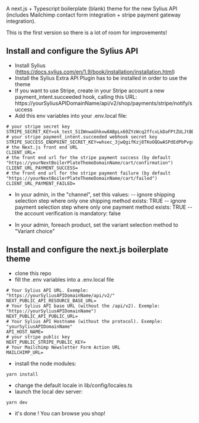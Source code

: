 A next.js + Typescript boilerplate (blank) theme for the new Sylius API (includes Mailchimp contact form integration + stripe payment gateway integration). 

This is the first version so there is a lot of room for improvements! 

## Install and configure the Sylius API

- Install Sylius (https://docs.sylius.com/en/1.9/book/installation/installation.html) 
- Install the Sylius Extra API Plugin has to be installed in order to use the theme
- If you want to use Stripe, create in your Stripe account a new payment_intent.succeeded hook, calling this URL: 
https://yourSyliusAPIDomainName/api/v2/shop/payments/stripe/notify/success
- Add this env variables into your .env.local file:

```
# your stripe secret key
STRIPE_SECRET_KEY=sk_test_51IWnwaGhkxw8ABpLx60ZYzWcq2ffcxLkDaFPtZULJtBDyjQgOnaTHABSCzzIrbEL34EnJj5eVPRZBDAjDC4mpTaV00KAZYhe3n
# your stripe payment_intent.succeeded webhook secret key
STRIPE_SUCCESS_ENDPOINT_SECRET_KEY=whsec_3jwQgifKzj8TKoOQGwASPdEdPbPvgxvq
# the Next.js front end URL
CLIENT_URL=
# the front end url for the stripe payment success (by default "https://yourNextBoilerPlateThemeDomainName/cart/confirmation")
CLIENT_URL_PAYMENT_SUCCESS=
# the front end url for the stripe payment failure (by default "https://yourNextBoilerPlateThemeDomainName/cart/failed")
CLIENT_URL_PAYMENT_FAILED=
```
- In your admin, in the "channel", set this values:
-- ignore shipping selection step where only one shipping method exists: TRUE
-- ignore payment selection step where only one payment method exists: TRUE
-- the account verification is mandatory: false

- In your admin, foreach product, set the variant selection method to "Variant choice"

## Install and configure the next.js boilerplate theme

- clone this repo
- fill the .env variables into a .env.local file
```
# Your Sylius API URL. Exemple: "https://yourSyliusAPIDomainName/api/v2/"
NEXT_PUBLIC_API_RESOURCE_BASE_URL=
# Your Sylius API base URL (without the /api/v2). Exemple: "https://yourSyliusAPIDomainName")
NEXT_PUBLIC_API_PUBLIC_URL=
# Your Sylius API Hostname (without the protocol). Exemple: "yourSyliusAPIDomainName"
API_HOST_NAME=
# your stripe public key
NEXT_PUBLIC_STRIPE_PUBLIC_KEY=
# Your Mailchimp Newsletter Form Action URL
MAILCHIMP_URL=
```
- install the node modules: 
```
yarn install
```
- change the default locale in lib/config/locales.ts
- launch the local dev server:

```
yarn dev
```

- it's done ! You can browse you shop!
